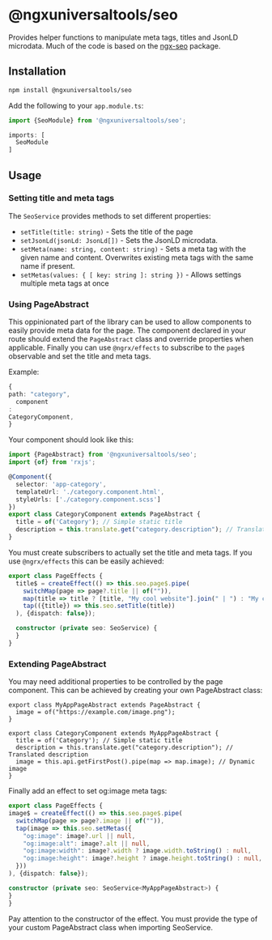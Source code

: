 # @ngxuniversaltools/seo

Provides helper functions to manipulate meta tags, titles and JsonLD microdata. Much of the code is based on
the [ngx-seo](https://github.com/samvloeberghs/kwerri-oss/tree/master/projects/ngx-seo) package.

## Installation

```bash
npm install @ngxuniversaltools/seo
```

Add the following to your `app.module.ts`:

```typescript
import {SeoModule} from '@ngxuniversaltools/seo';

imports: [
  SeoModule
]
```

## Usage

### Setting title and meta tags

The `SeoService` provides methods to set different properties:

- `setTitle(title: string)` - Sets the title of the page
- `setJsonLd(jsonLd: JsonLd[])` - Sets the JsonLD microdata.
- `setMeta(name: string, content: string)` - Sets a meta tag with the given name and content. Overwrites existing meta
  tags with the same name if present.
- `setMetas(values: { [ key: string ]: string })` - Allows settings multiple meta tags at once

### Using PageAbstract

This oppinionated part of the library can be used to allow components to easily provide meta data for the page. The
component
declared in your route should extend the `PageAbstract` class and override properties when applicable. Finally you can
use `@ngrx/effects` to subscribe to the `page$` observable and set the title and meta tags.

Example:

  ```typescript
  {
  path: "category",
    component
:
  CategoryComponent,
}
  ```

Your component should look like this:

```typescript
import {PageAbstract} from '@ngxuniversaltools/seo';
import {of} from 'rxjs';

@Component({
  selector: 'app-category',
  templateUrl: './category.component.html',
  styleUrls: ['./category.component.scss']
})
export class CategoryComponent extends PageAbstract {
  title = of('Category'); // Simple static title
  description = this.translate.get("category.description"); // Translated description
}
```

You must create subscribers to actually set the title and meta tags. If you use `@ngrx/effects` this can be easily
achieved:

```typescript
export class PageEffects {
  title$ = createEffect(() => this.seo.page$.pipe(
    switchMap(page => page?.title || of("")),
    map(title => title ? [title, "My cool website"].join(" | ") : "My cool website"),
    tap(({title}) => this.seo.setTitle(title))
  ), {dispatch: false});

  constructor (private seo: SeoService) {
  }
}
```

### Extending PageAbstract

You may need additional properties to be controlled by the page component. This can be achieved by creating your own
PageAbstract class:

```
export class MyAppPageAbstract extends PageAbstract {
  image = of("https://example.com/image.png");  
}

export class CategoryComponent extends MyAppPageAbstract {
  title = of('Category'); // Simple static title
  description = this.translate.get("category.description"); // Translated description
  image = this.api.getFirstPost().pipe(map => map.image); // Dynamic image
}

```

Finally add an effect to set og:image meta tags:

  ```typescript
  export class PageEffects {
  image$ = createEffect(() => this.seo.page$.pipe(
    switchMap(page => page?.image || of("")),
    tap(image => this.seo.setMetas({
      "og:image": image?.url || null,
      "og:image:alt": image?.alt || null,
      "og:image:width": image?.width ? image.width.toString() : null,
      "og:image:height": image?.height ? image.height.toString() : null,
    }))
  ), {dispatch: false});

  constructor (private seo: SeoService<MyAppPageAbstract>) {
  }
}
  ```

Pay attention to the constructor of the effect. You must provide the type of your custom PageAbstract class when
importing SeoService.
